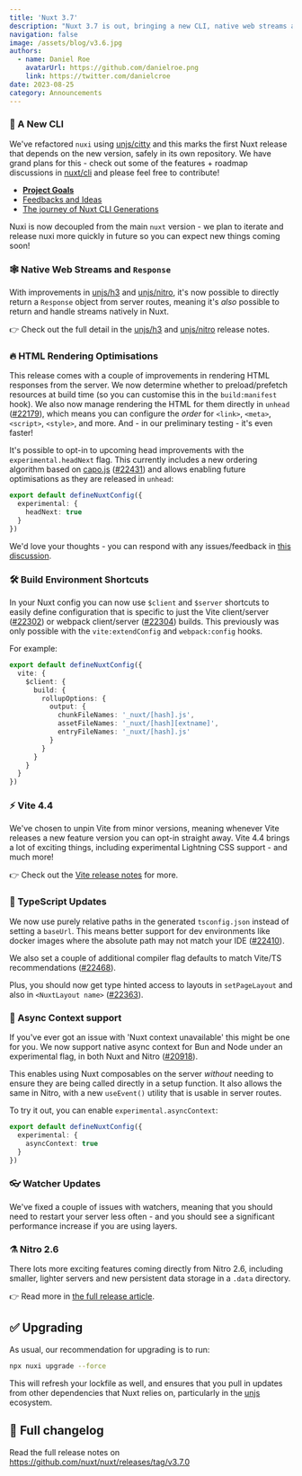 ```yaml
---
title: 'Nuxt 3.7'
description: "Nuxt 3.7 is out, bringing a new CLI, native web streams and response, rendering optimisations, async context support - and much more."
navigation: false
image: /assets/blog/v3.6.jpg
authors:
  - name: Daniel Roe
    avatarUrl: https://github.com/danielroe.png
    link: https://twitter.com/danielcroe
date: 2023-08-25
category: Announcements
---
```


### 🐣 A New CLI

We've refactored `nuxi` using [unjs/citty](http://github.com/unjs/citty) and this marks the first Nuxt release that depends on the new version, safely in its own repository. We have grand plans for this - check out some of the features + roadmap discussions in [nuxt/cli](https://github.com/nuxt/cli) and please feel free to contribute!

- <a href="https://github.com/nuxt/cli/discussions/3" target="_blank"><strong>Project Goals</strong></a>
- <a href="https://github.com/nuxt/cli/discussions/4" target="_blank">Feedbacks and Ideas</a>
- <a href="https://github.com/nuxt/cli/discussions/7" target="_blank">The journey of Nuxt CLI Generations</a>

Nuxi is now decoupled from the main `nuxt` version - we plan to iterate and release nuxi more quickly in future so you can expect new things coming soon!

### 🕸️ Native Web Streams and `Response`

With improvements in [unjs/h3](https://github.com/unjs/h3) and [unjs/nitro](https://github.com/unjs/nitro), it's now possible to directly return a `Response` object from server routes, meaning it's _also_ possible to return and handle streams natively in Nuxt.

👉 Check out the full detail in the [unjs/h3](https://github.com/unjs/h3/releases) and [unjs/nitro](https://github.com/unjs/nitro/releases) release notes.

### 🔥 HTML Rendering Optimisations

This release comes with a couple of improvements in rendering HTML responses from the server. We now determine whether to preload/prefetch resources at build time (so you can customise this in the `build:manifest` hook). We also now manage rendering the HTML for them directly in `unhead` ([#22179](https://github.com/nuxt/nuxt/pull/22179)), which means you can configure the _order_ for `<link>`, `<meta>`, `<script>`, `<style>`, and more. And - in our preliminary testing - it's even faster!

It's possible to opt-in to upcoming head improvements with the `experimental.headNext` flag. This currently includes a new ordering algorithm based on [capo.js](https://github.com/rviscomi/capo.js) ([#22431](https://github.com/nuxt/nuxt/pull/22431)) and allows enabling future optimisations as they are released in `unhead`:

```ts
export default defineNuxtConfig({
  experimental: {
    headNext: true
  }
})
```

We'd love your thoughts - you can respond with any issues/feedback in [this discussion](https://github.com/nuxt/nuxt/discussions/22632).

### 🛠️ Build Environment Shortcuts

In your Nuxt config you can now use `$client` and `$server` shortcuts to easily define configuration that is specific to just the Vite client/server ([#22302](https://github.com/nuxt/nuxt/pull/22302)) or webpack client/server ([#22304](https://github.com/nuxt/nuxt/pull/22304)) builds. This previously was only possible with the `vite:extendConfig` and `webpack:config` hooks.

For example:

```ts
export default defineNuxtConfig({
  vite: {
    $client: {
      build: {
        rollupOptions: {
          output: {
            chunkFileNames: '_nuxt/[hash].js',
            assetFileNames: '_nuxt/[hash][extname]',
            entryFileNames: '_nuxt/[hash].js'
          }
        }
      }
    }
  }
})
```

### ⚡️ Vite 4.4

We've chosen to unpin Vite from minor versions, meaning whenever Vite releases a new feature version you can opt-in straight away. Vite 4.4 brings a lot of exciting things, including experimental Lightning CSS support - and much more!

👉 Check out the [Vite release notes](https://github.com/vitejs/vite/blob/main/packages/vite/CHANGELOG.md#440-2023-07-06) for more.

### 💪 TypeScript Updates

We now use purely relative paths in the generated `tsconfig.json` instead of setting a `baseUrl`. This means better support for dev environments like docker images where the absolute path may not match your IDE ([#22410](https://github.com/nuxt/nuxt/pull/22410)).

We also set a couple of additional compiler flag defaults to match Vite/TS recommendations ([#22468](https://github.com/nuxt/nuxt/pull/22468)).

Plus, you should now get type hinted access to layouts in `setPageLayout` and also in `<NuxtLayout name>` ([#22363](https://github.com/nuxt/nuxt/pull/22362)).

### 🦄 Async Context support

If you've ever got an issue with 'Nuxt context unavailable' this might be one for you. We now support  native async context for Bun and Node under an experimental flag, in both Nuxt and Nitro ([#20918](https://github.com/nuxt/nuxt/pull/20918)).

This enables using Nuxt composables on the server _without_ needing to ensure they are being called directly in a setup function. It also allows the same in Nitro, with a new `useEvent()` utility that is usable in server routes.

To try it out, you can enable `experimental.asyncContext`:

```ts
export default defineNuxtConfig({
  experimental: {
    asyncContext: true
  }
})
```

### 👓 Watcher Updates

We've fixed a couple of issues with watchers, meaning that you should need to restart your server less often - and you should see a significant performance increase if you are using layers.

### ⚗️ Nitro 2.6

There lots more exciting features coming directly from Nitro 2.6, including smaller, lighter servers and new persistent data storage in a `.data` directory.

👉 Read more in [the full release article](https://unjs.io/blog/2023-08-25-nitro-2.6).

## ✅ Upgrading

As usual, our recommendation for upgrading is to run:

```sh
npx nuxi upgrade --force
```

This will refresh your lockfile as well, and ensures that you pull in updates from other dependencies that Nuxt relies on, particularly in the [unjs](https://github.com/unjs) ecosystem.


## 📃 Full changelog

Read the full release notes on https://github.com/nuxt/nuxt/releases/tag/v3.7.0